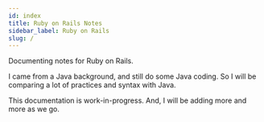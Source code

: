 ```yaml
---
id: index
title: Ruby on Rails Notes
sidebar_label: Ruby on Rails
slug: /
---
```


Documenting notes for Ruby on Rails.

I came from a Java background, and still do some Java coding. So I will be comparing a lot of practices and syntax with Java.

This documentation is work-in-progress. And, I will be adding more and more as we go.